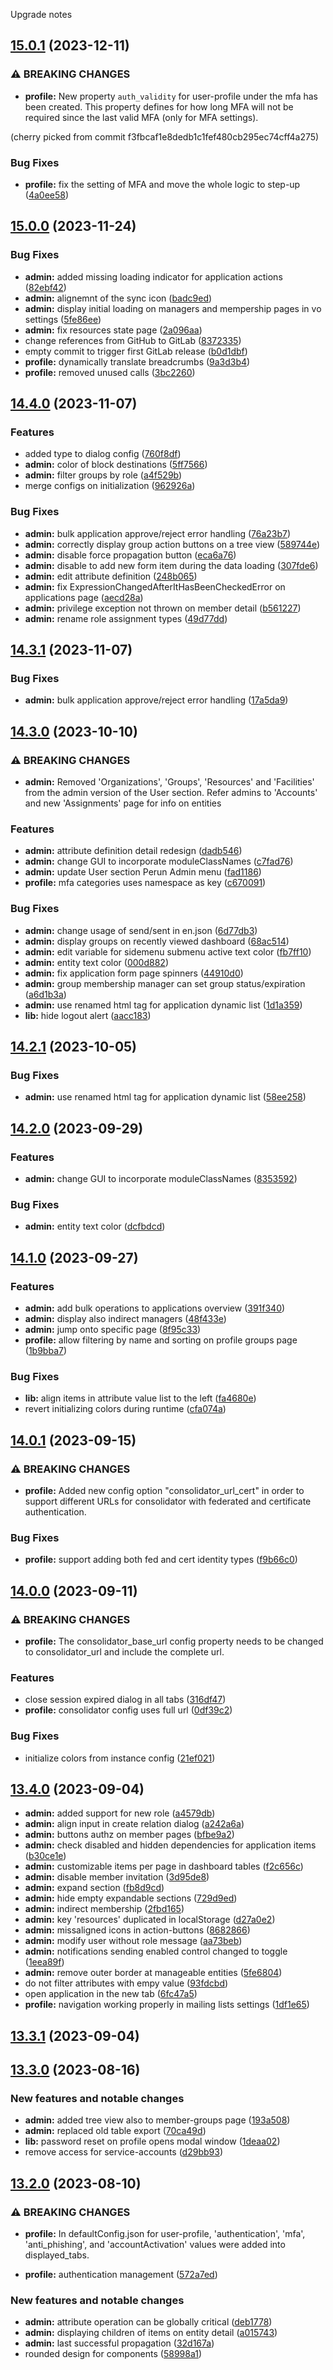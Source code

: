 Upgrade notes

## [15.0.1](https://gitlab.ics.muni.cz/perun/perun-idm/perun-web-apps/compare/v15.0.0...v15.0.1) (2023-12-11)


### ⚠ BREAKING CHANGES

* **profile:** New property `auth_validity` for user-profile under the mfa has been created.
This property defines for how long MFA will not be required since the last valid MFA (only for MFA settings).

(cherry picked from commit f3fbcaf1e8dedb1c1fef480cb295ec74cff4a275)

### Bug Fixes

* **profile:** fix the setting of MFA and move the whole logic to step-up ([4a0ee58](https://gitlab.ics.muni.cz/perun/perun-idm/perun-web-apps/commit/4a0ee58477fdebb727cc53fab0dd3944831ce71d))

## [15.0.0](https://gitlab.ics.muni.cz/perun/perun-idm/perun-web-apps/compare/v14.4.0...v15.0.0) (2023-11-24)


### Bug Fixes

* **admin:** added missing loading indicator for application actions ([82ebf42](https://gitlab.ics.muni.cz/perun/perun-idm/perun-web-apps/commit/82ebf42dae6be17ca719069034a6b37d9f3b4c4d))
* **admin:** alignemnt of the sync icon ([badc9ed](https://gitlab.ics.muni.cz/perun/perun-idm/perun-web-apps/commit/badc9ed5d9e1dba000cda2cd478b94e89efcbafe))
* **admin:** display initial loading on managers and mempership pages in vo settings ([5fe86ee](https://gitlab.ics.muni.cz/perun/perun-idm/perun-web-apps/commit/5fe86ee63b56dc9ef44717a0bce7d638d7e58710))
* **admin:** fix resources state page ([2a096aa](https://gitlab.ics.muni.cz/perun/perun-idm/perun-web-apps/commit/2a096aa4d0cdfc12730cb3b367155af8f0f9c30f))
* change references from GitHub to GitLab ([8372335](https://gitlab.ics.muni.cz/perun/perun-idm/perun-web-apps/commit/837233503fced58eb88e6defd64ac02ce3a4e66b))
* empty commit to trigger first GitLab release ([b0d1dbf](https://gitlab.ics.muni.cz/perun/perun-idm/perun-web-apps/commit/b0d1dbf0328aa77b25e255af5c543582e9e29c3e))
* **profile:** dynamically translate breadcrumbs ([9a3d3b4](https://gitlab.ics.muni.cz/perun/perun-idm/perun-web-apps/commit/9a3d3b42ac56933a0ba0fa3a95412a39eaedaff2))
* **profile:** removed unused calls ([3bc2260](https://gitlab.ics.muni.cz/perun/perun-idm/perun-web-apps/commit/3bc22605be9c76526b6615ae79b40dc02420d653))

## [14.4.0](https://github.com/CESNET/perun-web-apps/compare/v14.3.1...v14.4.0) (2023-11-07)


### Features

* added type to dialog config ([760f8df](https://github.com/CESNET/perun-web-apps/commit/760f8df5213545920329d6720116b6de079c8e04))
* **admin:** color of block destinations ([5ff7566](https://github.com/CESNET/perun-web-apps/commit/5ff7566be7678e407bec780d110e1e9f3e019a66))
* **admin:** filter groups by role ([a4f529b](https://github.com/CESNET/perun-web-apps/commit/a4f529b9aee17b0385a33bc82a316a7f085e5bea))
* merge configs on initialization ([962926a](https://github.com/CESNET/perun-web-apps/commit/962926af83da27d6044e094c29fcc699bb7515a8))


### Bug Fixes

* **admin:** bulk application approve/reject error handling ([76a23b7](https://github.com/CESNET/perun-web-apps/commit/76a23b738349748b1b08b1a7b0f65f1988e14a0e))
* **admin:** correctly display group action buttons on a tree view ([589744e](https://github.com/CESNET/perun-web-apps/commit/589744e3790cfd14fb722e511879ff6ecccbc8eb))
* **admin:** disable force propagation button ([eca6a76](https://github.com/CESNET/perun-web-apps/commit/eca6a76b07d1a73f2cca2ba132bcc029db518269))
* **admin:** disable to add new form item during the data loading ([307fde6](https://github.com/CESNET/perun-web-apps/commit/307fde6eea6d63c1d837e507fc7d43998c64e6de))
* **admin:** edit attribute definition ([248b065](https://github.com/CESNET/perun-web-apps/commit/248b065e9bc9383a71f80b2b6ef5e95331542250))
* **admin:** fix ExpressionChangedAfterItHasBeenCheckedError on applications page ([aecd28a](https://github.com/CESNET/perun-web-apps/commit/aecd28ae41e343d4ff2d1dc7f388f716a0524aad))
* **admin:** privilege exception not thrown on member detail ([b561227](https://github.com/CESNET/perun-web-apps/commit/b561227da20c93bdd338ea20732307600fb6338a))
* **admin:** rename role assignment types ([49d77dd](https://github.com/CESNET/perun-web-apps/commit/49d77ddb2ed8151dece065ffebb01c9fb6a5115e))

## [14.3.1](https://github.com/CESNET/perun-web-apps/compare/v14.3.0...v14.3.1) (2023-11-07)


### Bug Fixes

* **admin:** bulk application approve/reject error handling ([17a5da9](https://github.com/CESNET/perun-web-apps/commit/17a5da973613f04f5e62f0be1eb2ba710eb16380))

## [14.3.0](https://github.com/CESNET/perun-web-apps/compare/v14.2.1...v14.3.0) (2023-10-10)


### ⚠ BREAKING CHANGES

* **admin:** Removed 'Organizations', 'Groups', 'Resources' and 'Facilities' from the admin version of the User section. Refer admins to 'Accounts' and new 'Assignments' page for info on entities

### Features

* **admin:** attribute definition detail redesign ([dadb546](https://github.com/CESNET/perun-web-apps/commit/dadb546c6374677b23b87f710dc35e00f4034773))
* **admin:** change GUI to incorporate moduleClassNames ([c7fad76](https://github.com/CESNET/perun-web-apps/commit/c7fad76e9971d3788060f18447f8488f26971b2f))
* **admin:** update User section Perun Admin menu ([fad1186](https://github.com/CESNET/perun-web-apps/commit/fad11862371440042c7e3b7f40564ce1e12657ca))
* **profile:** mfa categories uses namespace as key ([c670091](https://github.com/CESNET/perun-web-apps/commit/c670091be4cd0022ed78f1a6600b12613927641e))


### Bug Fixes

* **admin:** change usage of send/sent in en.json ([6d77db3](https://github.com/CESNET/perun-web-apps/commit/6d77db395f736b3ebc8cd8e97bcb7c6adf030a21))
* **admin:** display groups on recently viewed dashboard ([68ac514](https://github.com/CESNET/perun-web-apps/commit/68ac5143b2f72b1dba6cf3040bcd1f75522b88a6))
* **admin:** edit variable for sidemenu submenu active text color ([fb7ff10](https://github.com/CESNET/perun-web-apps/commit/fb7ff10e92c971bbee303221cdca83578e2760b9))
* **admin:** entity text color ([000d882](https://github.com/CESNET/perun-web-apps/commit/000d8824073c89b17f553abfbca77202ce7f7e33))
* **admin:** fix application form page spinners ([44910d0](https://github.com/CESNET/perun-web-apps/commit/44910d084cba59979fe40402e2a579d018ad3d47))
* **admin:** group membership manager can set group status/expiration ([a6d1b3a](https://github.com/CESNET/perun-web-apps/commit/a6d1b3a6755a773001f7e9e8acbd0b3d08b61e28))
* **admin:** use renamed html tag for application dynamic list ([1d1a359](https://github.com/CESNET/perun-web-apps/commit/1d1a359021fbca207025b965d669e1b77ed4ee1f))
* **lib:** hide logout alert ([aacc183](https://github.com/CESNET/perun-web-apps/commit/aacc183067f157381389364071c0ee34beaaf69c))

## [14.2.1](https://github.com/CESNET/perun-web-apps/compare/v14.2.0...v14.2.1) (2023-10-05)


### Bug Fixes

* **admin:** use renamed html tag for application dynamic list ([58ee258](https://github.com/CESNET/perun-web-apps/commit/58ee25866429ffa9210c64421993a79b64589203))

## [14.2.0](https://github.com/CESNET/perun-web-apps/compare/v14.1.0...v14.2.0) (2023-09-29)


### Features

* **admin:** change GUI to incorporate moduleClassNames ([8353592](https://github.com/CESNET/perun-web-apps/commit/8353592b1da03cf703834a7f61b88a8e722a987c))


### Bug Fixes

* **admin:** entity text color ([dcfbdcd](https://github.com/CESNET/perun-web-apps/commit/dcfbdcd67be1ccc6e0dca0b2934b47c86c02548a))

## [14.1.0](https://github.com/CESNET/perun-web-apps/compare/v14.0.1...v14.1.0) (2023-09-27)


### Features

* **admin:** add bulk operations to applications overview ([391f340](https://github.com/CESNET/perun-web-apps/commit/391f3405f174956de61d5f0e6cbb267ac4591d56))
* **admin:** display also indirect managers ([48f433e](https://github.com/CESNET/perun-web-apps/commit/48f433ea94eedcd26af986a663a30203d80e7024))
* **admin:** jump onto specific page ([8f95c33](https://github.com/CESNET/perun-web-apps/commit/8f95c336c10ffb6d501529111876375e9ac5f224))
* **profile:** allow filtering by name and sorting on profile groups page ([1b9bba7](https://github.com/CESNET/perun-web-apps/commit/1b9bba766cb255c4fa88bd89178db64d9d1967b8))


### Bug Fixes

* **lib:** align items in attribute value list to the left ([fa4680e](https://github.com/CESNET/perun-web-apps/commit/fa4680e22eec278d2353cd5302af9b8989a1398f))
* revert initializing colors during runtime ([cfa074a](https://github.com/CESNET/perun-web-apps/commit/cfa074a528952219b7106942e33013c1b51b5f7e))

## [14.0.1](https://github.com/CESNET/perun-web-apps/compare/v14.0.0...v14.0.1) (2023-09-15)


### ⚠ BREAKING CHANGES

* **profile:** Added new config option "consolidator_url_cert" in order to support different URLs for consolidator with federated and certificate authentication.

### Bug Fixes

* **profile:** support adding both fed and cert identity types ([f9b66c0](https://github.com/CESNET/perun-web-apps/commit/f9b66c0fa4db940769ae440c37aba43aa9ff4f71))

## [14.0.0](https://github.com/CESNET/perun-web-apps/compare/v13.4.0...v14.0.0) (2023-09-11)


### ⚠ BREAKING CHANGES

* **profile:** The consolidator_base_url config property needs
to be changed to consolidator_url and include the complete url.

### Features

* close session expired dialog in all tabs ([316df47](https://github.com/CESNET/perun-web-apps/commit/316df4762ff6d2c0fdb3b94e8f743ea12c9c387c))
* **profile:** consolidator config uses full url ([0df39c2](https://github.com/CESNET/perun-web-apps/commit/0df39c2d5e7e269bc801587a058470d4c2360131))


### Bug Fixes

* initialize colors from instance config ([21ef021](https://github.com/CESNET/perun-web-apps/commit/21ef02165455bfef3e84331648d9dc5bc9f15a88))

## [13.4.0](https://github.com/CESNET/perun-web-apps/compare/v13.3.1...v13.4.0) (2023-09-04)


* **admin:** added support for new role ([a4579db](https://github.com/CESNET/perun-web-apps/commit/a4579db9d2f2ca115400658940c0dd24e8e7acfd))
* **admin:** align input in create relation dialog ([a242a6a](https://github.com/CESNET/perun-web-apps/commit/a242a6a26b376e6d786478c68e5d3bfea51e81c5))
* **admin:** buttons authz on member pages ([bfbe9a2](https://github.com/CESNET/perun-web-apps/commit/bfbe9a2b0eca2b814af336ced2b21107ca09b76d))
* **admin:** check disabled and hidden dependencies for application items ([b30ce1e](https://github.com/CESNET/perun-web-apps/commit/b30ce1e36d770e6ce2436a6c42486717f5ea0267))
* **admin:** customizable items per page in dashboard tables ([f2c656c](https://github.com/CESNET/perun-web-apps/commit/f2c656ccbd80d48e9846169bfcdc9ec1a7d23c65))
* **admin:** disable member invitation ([3d95de8](https://github.com/CESNET/perun-web-apps/commit/3d95de83a3cf16ebbf2adee1638e3613c31149dd))
* **admin:** expand section ([fb8d9cd](https://github.com/CESNET/perun-web-apps/commit/fb8d9cd6fc4799a398d5b3d032af074c43bf7ea6))
* **admin:** hide empty expandable sections ([729d9ed](https://github.com/CESNET/perun-web-apps/commit/729d9ed9f6cac95510809cd606fa8ffda01257ad))
* **admin:** indirect membership ([2fbd165](https://github.com/CESNET/perun-web-apps/commit/2fbd16532df954982c5a5a56a7d632d02db1c2f0))
* **admin:** key 'resources' duplicated in localStorage ([d27a0e2](https://github.com/CESNET/perun-web-apps/commit/d27a0e2e310070f05cf4dedd7827f38b423521e4))
* **admin:** missaligned icons in action-buttons ([8682866](https://github.com/CESNET/perun-web-apps/commit/8682866e0f05ae447a2428c76c1153bf7f5044d3))
* **admin:** modify user without role message ([aa73beb](https://github.com/CESNET/perun-web-apps/commit/aa73beb654bcee36d8967ab175961373682042f7))
* **admin:** notifications sending enabled control changed to toggle ([1eea89f](https://github.com/CESNET/perun-web-apps/commit/1eea89f1cdc400e97e07a397fed77780780fd5c6))
* **admin:** remove outer border at manageable entities ([5fe6804](https://github.com/CESNET/perun-web-apps/commit/5fe6804c2ea56e43e933fb5a79b6f18b9e6f0028))
* do not filter attributes with empy value ([93fdcbd](https://github.com/CESNET/perun-web-apps/commit/93fdcbd3916e9f8d62db9a19e496703d433ab839))
* open application in the new tab ([6fc47a5](https://github.com/CESNET/perun-web-apps/commit/6fc47a5ea1701379f229064f3db522f038a8a92a))
* **profile:** navigation working properly in mailing lists settings ([1df1e65](https://github.com/CESNET/perun-web-apps/commit/1df1e65d9164aa38da0f041636643b3a1e01bd8e))

## [13.3.1](https://github.com/CESNET/perun-web-apps/compare/v13.3.0...v13.3.1) (2023-09-04)

## [13.3.0](https://github.com/CESNET/perun-web-apps/compare/v13.2.0...v13.3.0) (2023-08-16)


### New features and notable changes

* **admin:** added tree view also to member-groups page ([193a508](https://github.com/CESNET/perun-web-apps/commit/193a50893a90bf0fe93ce88c79c1ec5dedc170f6))
* **admin:** replaced old table export ([70ca49d](https://github.com/CESNET/perun-web-apps/commit/70ca49d4a7773f7ca4b0ce7fa7e9c01fc58d6187))
* **lib:** password reset on profile opens modal window ([1deaa02](https://github.com/CESNET/perun-web-apps/commit/1deaa0265626366fa15d8f83647fe77711a70fba))
* remove access for service-accounts ([d29bb93](https://github.com/CESNET/perun-web-apps/commit/d29bb9386b04678031a9dc4679d37e200bae4685))

## [13.2.0](https://github.com/CESNET/perun-web-apps/compare/v13.1.0...v13.2.0) (2023-08-10)


### ⚠ BREAKING CHANGES

* **profile:** In defaultConfig.json for user-profile, 'authentication', 'mfa', 'anti_phishing', and 'accountActivation' values were added into displayed_tabs.

* **profile:** authentication management ([572a7ed](https://github.com/CESNET/perun-web-apps/commit/572a7edba5c4cf8dc5465bdfb2d36ba83042071d))


### New features and notable changes

* **admin:** attribute operation can be globally critical ([deb1778](https://github.com/CESNET/perun-web-apps/commit/deb1778e1eec74a261dbdbfd33ac6331e5d59e0f))
* **admin:** displaying children of items on entity detail ([a015743](https://github.com/CESNET/perun-web-apps/commit/a0157437ae7e3882a84affa0c296aa7c37b76a02))
* **admin:** last successful propagation ([32d167a](https://github.com/CESNET/perun-web-apps/commit/32d167a34b5dc49a0fc36d57576747f00ead5992))
* rounded design for components ([58998a1](https://github.com/CESNET/perun-web-apps/commit/58998a15842df7a8d3a3da4ece33dfcda0919e2a))
